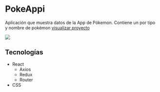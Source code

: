 # PokeAppi
Aplicación que muestra datos de la App de Pókemon. Contiene un por tipo y nombre de pokémon [visualizar proyecto](https://poke-appi-ana.netlify.app/)

<img src="https://i.postimg.cc/Jnbbb52g/Screenshot-2022-10-19-232900.png">

## Tecnologías
- React
  - Axios
  - Redux
  - Router
- CSS
